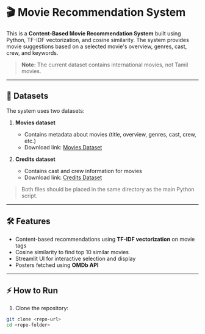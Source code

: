 # 🎬 Movie Recommendation System

This is a **Content-Based Movie Recommendation System** built using Python, TF-IDF vectorization, and cosine similarity. The system provides movie suggestions based on a selected movie's overview, genres, cast, crew, and keywords.

> **Note:** The current dataset contains international movies, not Tamil movies.

---

## 📂 Datasets

The system uses two datasets:

1. **Movies dataset**
   - Contains metadata about movies (title, overview, genres, cast, crew, etc.)
   - Download link: [Movies Dataset](https://drive.google.com/file/d/15bXnYaCwRbh6T0C0-XuYscvqb7Tg8E1Z/view?usp=drive_link)

2. **Credits dataset**
   - Contains cast and crew information for movies
   - Download link: [Credits Dataset](https://drive.google.com/file/d/19NBuzDS6JRgs7tkjGuL93lvuhuHEdrHN/view?usp=drive_link)

> Both files should be placed in the same directory as the main Python script.

---

## 🛠 Features

- Content-based recommendations using **TF-IDF vectorization** on movie tags
- Cosine similarity to find top 10 similar movies
- Streamlit UI for interactive selection and display
- Posters fetched using **OMDb API**

---

## ⚡ How to Run

1. Clone the repository:

```bash
git clone <repo-url>
cd <repo-folder>
